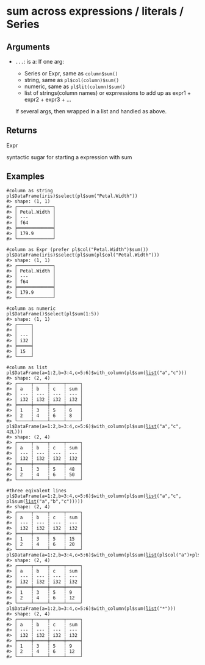 # sum across expressions / literals / Series

## Arguments

- `...`: is a: If one arg:
    
     * Series or Expr, same as `column$sum()`
     * string, same as `pl$col(column)$sum()`
     * numeric, same as `pl$lit(column)$sum()`
     * list of strings(column names) or exprressions to add up as expr1 + expr2 + expr3 + ...
    
    If several args, then wrapped in a list and handled as above.

## Returns

Expr

syntactic sugar for starting a expression with sum

## Examples

<pre class='r-example'><code><span class='r-in'><span><span class='co'>#column as string</span></span></span>
<span class='r-in'><span><span class='va'>pl</span><span class='op'>$</span><span class='fu'>DataFrame</span><span class='op'>(</span><span class='va'>iris</span><span class='op'>)</span><span class='op'>$</span><span class='fu'>select</span><span class='op'>(</span><span class='va'>pl</span><span class='op'>$</span><span class='fu'>sum</span><span class='op'>(</span><span class='st'>"Petal.Width"</span><span class='op'>)</span><span class='op'>)</span></span></span>
<span class='r-out co'><span class='r-pr'>#&gt;</span> shape: (1, 1)</span>
<span class='r-out co'><span class='r-pr'>#&gt;</span> ┌─────────────┐</span>
<span class='r-out co'><span class='r-pr'>#&gt;</span> │ Petal.Width │</span>
<span class='r-out co'><span class='r-pr'>#&gt;</span> │ ---         │</span>
<span class='r-out co'><span class='r-pr'>#&gt;</span> │ f64         │</span>
<span class='r-out co'><span class='r-pr'>#&gt;</span> ╞═════════════╡</span>
<span class='r-out co'><span class='r-pr'>#&gt;</span> │ 179.9       │</span>
<span class='r-out co'><span class='r-pr'>#&gt;</span> └─────────────┘</span>
<span class='r-in'><span></span></span>
<span class='r-in'><span><span class='co'>#column as Expr (prefer pl$col("Petal.Width")$sum())</span></span></span>
<span class='r-in'><span><span class='va'>pl</span><span class='op'>$</span><span class='fu'>DataFrame</span><span class='op'>(</span><span class='va'>iris</span><span class='op'>)</span><span class='op'>$</span><span class='fu'>select</span><span class='op'>(</span><span class='va'>pl</span><span class='op'>$</span><span class='fu'>sum</span><span class='op'>(</span><span class='va'>pl</span><span class='op'>$</span><span class='fu'>col</span><span class='op'>(</span><span class='st'>"Petal.Width"</span><span class='op'>)</span><span class='op'>)</span><span class='op'>)</span></span></span>
<span class='r-out co'><span class='r-pr'>#&gt;</span> shape: (1, 1)</span>
<span class='r-out co'><span class='r-pr'>#&gt;</span> ┌─────────────┐</span>
<span class='r-out co'><span class='r-pr'>#&gt;</span> │ Petal.Width │</span>
<span class='r-out co'><span class='r-pr'>#&gt;</span> │ ---         │</span>
<span class='r-out co'><span class='r-pr'>#&gt;</span> │ f64         │</span>
<span class='r-out co'><span class='r-pr'>#&gt;</span> ╞═════════════╡</span>
<span class='r-out co'><span class='r-pr'>#&gt;</span> │ 179.9       │</span>
<span class='r-out co'><span class='r-pr'>#&gt;</span> └─────────────┘</span>
<span class='r-in'><span></span></span>
<span class='r-in'><span><span class='co'>#column as numeric</span></span></span>
<span class='r-in'><span><span class='va'>pl</span><span class='op'>$</span><span class='fu'>DataFrame</span><span class='op'>(</span><span class='op'>)</span><span class='op'>$</span><span class='fu'>select</span><span class='op'>(</span><span class='va'>pl</span><span class='op'>$</span><span class='fu'>sum</span><span class='op'>(</span><span class='fl'>1</span><span class='op'>:</span><span class='fl'>5</span><span class='op'>)</span><span class='op'>)</span></span></span>
<span class='r-out co'><span class='r-pr'>#&gt;</span> shape: (1, 1)</span>
<span class='r-out co'><span class='r-pr'>#&gt;</span> ┌─────┐</span>
<span class='r-out co'><span class='r-pr'>#&gt;</span> │     │</span>
<span class='r-out co'><span class='r-pr'>#&gt;</span> │ --- │</span>
<span class='r-out co'><span class='r-pr'>#&gt;</span> │ i32 │</span>
<span class='r-out co'><span class='r-pr'>#&gt;</span> ╞═════╡</span>
<span class='r-out co'><span class='r-pr'>#&gt;</span> │ 15  │</span>
<span class='r-out co'><span class='r-pr'>#&gt;</span> └─────┘</span>
<span class='r-in'><span></span></span>
<span class='r-in'><span><span class='co'>#column as list</span></span></span>
<span class='r-in'><span><span class='va'>pl</span><span class='op'>$</span><span class='fu'>DataFrame</span><span class='op'>(</span>a<span class='op'>=</span><span class='fl'>1</span><span class='op'>:</span><span class='fl'>2</span>,b<span class='op'>=</span><span class='fl'>3</span><span class='op'>:</span><span class='fl'>4</span>,c<span class='op'>=</span><span class='fl'>5</span><span class='op'>:</span><span class='fl'>6</span><span class='op'>)</span><span class='op'>$</span><span class='fu'>with_column</span><span class='op'>(</span><span class='va'>pl</span><span class='op'>$</span><span class='fu'>sum</span><span class='op'>(</span><span class='fu'><a href='https://rdrr.io/r/base/list.html'>list</a></span><span class='op'>(</span><span class='st'>"a"</span>,<span class='st'>"c"</span><span class='op'>)</span><span class='op'>)</span><span class='op'>)</span></span></span>
<span class='r-out co'><span class='r-pr'>#&gt;</span> shape: (2, 4)</span>
<span class='r-out co'><span class='r-pr'>#&gt;</span> ┌─────┬─────┬─────┬─────┐</span>
<span class='r-out co'><span class='r-pr'>#&gt;</span> │ a   ┆ b   ┆ c   ┆ sum │</span>
<span class='r-out co'><span class='r-pr'>#&gt;</span> │ --- ┆ --- ┆ --- ┆ --- │</span>
<span class='r-out co'><span class='r-pr'>#&gt;</span> │ i32 ┆ i32 ┆ i32 ┆ i32 │</span>
<span class='r-out co'><span class='r-pr'>#&gt;</span> ╞═════╪═════╪═════╪═════╡</span>
<span class='r-out co'><span class='r-pr'>#&gt;</span> │ 1   ┆ 3   ┆ 5   ┆ 6   │</span>
<span class='r-out co'><span class='r-pr'>#&gt;</span> │ 2   ┆ 4   ┆ 6   ┆ 8   │</span>
<span class='r-out co'><span class='r-pr'>#&gt;</span> └─────┴─────┴─────┴─────┘</span>
<span class='r-in'><span><span class='va'>pl</span><span class='op'>$</span><span class='fu'>DataFrame</span><span class='op'>(</span>a<span class='op'>=</span><span class='fl'>1</span><span class='op'>:</span><span class='fl'>2</span>,b<span class='op'>=</span><span class='fl'>3</span><span class='op'>:</span><span class='fl'>4</span>,c<span class='op'>=</span><span class='fl'>5</span><span class='op'>:</span><span class='fl'>6</span><span class='op'>)</span><span class='op'>$</span><span class='fu'>with_column</span><span class='op'>(</span><span class='va'>pl</span><span class='op'>$</span><span class='fu'>sum</span><span class='op'>(</span><span class='fu'><a href='https://rdrr.io/r/base/list.html'>list</a></span><span class='op'>(</span><span class='st'>"a"</span>,<span class='st'>"c"</span>, <span class='fl'>42L</span><span class='op'>)</span><span class='op'>)</span><span class='op'>)</span></span></span>
<span class='r-out co'><span class='r-pr'>#&gt;</span> shape: (2, 4)</span>
<span class='r-out co'><span class='r-pr'>#&gt;</span> ┌─────┬─────┬─────┬─────┐</span>
<span class='r-out co'><span class='r-pr'>#&gt;</span> │ a   ┆ b   ┆ c   ┆ sum │</span>
<span class='r-out co'><span class='r-pr'>#&gt;</span> │ --- ┆ --- ┆ --- ┆ --- │</span>
<span class='r-out co'><span class='r-pr'>#&gt;</span> │ i32 ┆ i32 ┆ i32 ┆ i32 │</span>
<span class='r-out co'><span class='r-pr'>#&gt;</span> ╞═════╪═════╪═════╪═════╡</span>
<span class='r-out co'><span class='r-pr'>#&gt;</span> │ 1   ┆ 3   ┆ 5   ┆ 48  │</span>
<span class='r-out co'><span class='r-pr'>#&gt;</span> │ 2   ┆ 4   ┆ 6   ┆ 50  │</span>
<span class='r-out co'><span class='r-pr'>#&gt;</span> └─────┴─────┴─────┴─────┘</span>
<span class='r-in'><span></span></span>
<span class='r-in'><span><span class='co'>#three eqivalent lines</span></span></span>
<span class='r-in'><span><span class='va'>pl</span><span class='op'>$</span><span class='fu'>DataFrame</span><span class='op'>(</span>a<span class='op'>=</span><span class='fl'>1</span><span class='op'>:</span><span class='fl'>2</span>,b<span class='op'>=</span><span class='fl'>3</span><span class='op'>:</span><span class='fl'>4</span>,c<span class='op'>=</span><span class='fl'>5</span><span class='op'>:</span><span class='fl'>6</span><span class='op'>)</span><span class='op'>$</span><span class='fu'>with_column</span><span class='op'>(</span><span class='va'>pl</span><span class='op'>$</span><span class='fu'>sum</span><span class='op'>(</span><span class='fu'><a href='https://rdrr.io/r/base/list.html'>list</a></span><span class='op'>(</span><span class='st'>"a"</span>,<span class='st'>"c"</span>, <span class='va'>pl</span><span class='op'>$</span><span class='fu'>sum</span><span class='op'>(</span><span class='fu'><a href='https://rdrr.io/r/base/list.html'>list</a></span><span class='op'>(</span><span class='st'>"a"</span>,<span class='st'>"b"</span>,<span class='st'>"c"</span><span class='op'>)</span><span class='op'>)</span><span class='op'>)</span><span class='op'>)</span><span class='op'>)</span></span></span>
<span class='r-out co'><span class='r-pr'>#&gt;</span> shape: (2, 4)</span>
<span class='r-out co'><span class='r-pr'>#&gt;</span> ┌─────┬─────┬─────┬─────┐</span>
<span class='r-out co'><span class='r-pr'>#&gt;</span> │ a   ┆ b   ┆ c   ┆ sum │</span>
<span class='r-out co'><span class='r-pr'>#&gt;</span> │ --- ┆ --- ┆ --- ┆ --- │</span>
<span class='r-out co'><span class='r-pr'>#&gt;</span> │ i32 ┆ i32 ┆ i32 ┆ i32 │</span>
<span class='r-out co'><span class='r-pr'>#&gt;</span> ╞═════╪═════╪═════╪═════╡</span>
<span class='r-out co'><span class='r-pr'>#&gt;</span> │ 1   ┆ 3   ┆ 5   ┆ 15  │</span>
<span class='r-out co'><span class='r-pr'>#&gt;</span> │ 2   ┆ 4   ┆ 6   ┆ 20  │</span>
<span class='r-out co'><span class='r-pr'>#&gt;</span> └─────┴─────┴─────┴─────┘</span>
<span class='r-in'><span><span class='va'>pl</span><span class='op'>$</span><span class='fu'>DataFrame</span><span class='op'>(</span>a<span class='op'>=</span><span class='fl'>1</span><span class='op'>:</span><span class='fl'>2</span>,b<span class='op'>=</span><span class='fl'>3</span><span class='op'>:</span><span class='fl'>4</span>,c<span class='op'>=</span><span class='fl'>5</span><span class='op'>:</span><span class='fl'>6</span><span class='op'>)</span><span class='op'>$</span><span class='fu'>with_column</span><span class='op'>(</span><span class='va'>pl</span><span class='op'>$</span><span class='fu'>sum</span><span class='op'>(</span><span class='fu'><a href='https://rdrr.io/r/base/list.html'>list</a></span><span class='op'>(</span><span class='va'>pl</span><span class='op'>$</span><span class='fu'>col</span><span class='op'>(</span><span class='st'>"a"</span><span class='op'>)</span><span class='op'>+</span><span class='va'>pl</span><span class='op'>$</span><span class='fu'>col</span><span class='op'>(</span><span class='st'>"b"</span><span class='op'>)</span>,<span class='st'>"c"</span><span class='op'>)</span><span class='op'>)</span><span class='op'>)</span></span></span>
<span class='r-out co'><span class='r-pr'>#&gt;</span> shape: (2, 4)</span>
<span class='r-out co'><span class='r-pr'>#&gt;</span> ┌─────┬─────┬─────┬─────┐</span>
<span class='r-out co'><span class='r-pr'>#&gt;</span> │ a   ┆ b   ┆ c   ┆ sum │</span>
<span class='r-out co'><span class='r-pr'>#&gt;</span> │ --- ┆ --- ┆ --- ┆ --- │</span>
<span class='r-out co'><span class='r-pr'>#&gt;</span> │ i32 ┆ i32 ┆ i32 ┆ i32 │</span>
<span class='r-out co'><span class='r-pr'>#&gt;</span> ╞═════╪═════╪═════╪═════╡</span>
<span class='r-out co'><span class='r-pr'>#&gt;</span> │ 1   ┆ 3   ┆ 5   ┆ 9   │</span>
<span class='r-out co'><span class='r-pr'>#&gt;</span> │ 2   ┆ 4   ┆ 6   ┆ 12  │</span>
<span class='r-out co'><span class='r-pr'>#&gt;</span> └─────┴─────┴─────┴─────┘</span>
<span class='r-in'><span><span class='va'>pl</span><span class='op'>$</span><span class='fu'>DataFrame</span><span class='op'>(</span>a<span class='op'>=</span><span class='fl'>1</span><span class='op'>:</span><span class='fl'>2</span>,b<span class='op'>=</span><span class='fl'>3</span><span class='op'>:</span><span class='fl'>4</span>,c<span class='op'>=</span><span class='fl'>5</span><span class='op'>:</span><span class='fl'>6</span><span class='op'>)</span><span class='op'>$</span><span class='fu'>with_column</span><span class='op'>(</span><span class='va'>pl</span><span class='op'>$</span><span class='fu'>sum</span><span class='op'>(</span><span class='fu'><a href='https://rdrr.io/r/base/list.html'>list</a></span><span class='op'>(</span><span class='st'>"*"</span><span class='op'>)</span><span class='op'>)</span><span class='op'>)</span></span></span>
<span class='r-out co'><span class='r-pr'>#&gt;</span> shape: (2, 4)</span>
<span class='r-out co'><span class='r-pr'>#&gt;</span> ┌─────┬─────┬─────┬─────┐</span>
<span class='r-out co'><span class='r-pr'>#&gt;</span> │ a   ┆ b   ┆ c   ┆ sum │</span>
<span class='r-out co'><span class='r-pr'>#&gt;</span> │ --- ┆ --- ┆ --- ┆ --- │</span>
<span class='r-out co'><span class='r-pr'>#&gt;</span> │ i32 ┆ i32 ┆ i32 ┆ i32 │</span>
<span class='r-out co'><span class='r-pr'>#&gt;</span> ╞═════╪═════╪═════╪═════╡</span>
<span class='r-out co'><span class='r-pr'>#&gt;</span> │ 1   ┆ 3   ┆ 5   ┆ 9   │</span>
<span class='r-out co'><span class='r-pr'>#&gt;</span> │ 2   ┆ 4   ┆ 6   ┆ 12  │</span>
<span class='r-out co'><span class='r-pr'>#&gt;</span> └─────┴─────┴─────┴─────┘</span>
 </code></pre>